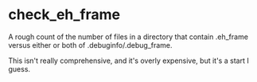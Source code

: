 # check_eh_frame

A rough count of the number of files in a directory that contain .eh_frame versus either or both of .debuginfo/.debug_frame.

This isn't really comprehensive, and it's overly expensive, but it's a start I guess.
